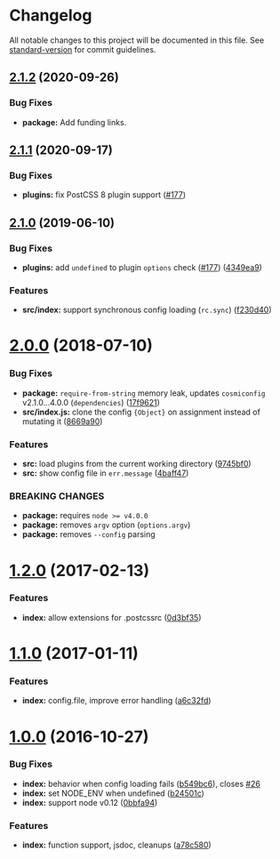 # Changelog

All notable changes to this project will be documented in this file.
See [standard-version](https://github.com/conventional-changelog/standard-version) for commit guidelines.

## [2.1.2](https://github.com/michael-ciniawsky/postcss-load-config/compare/v2.1.1...v2.1.2) (2020-09-26)

### Bug Fixes

* **package:** Add funding links.

## [2.1.1](https://github.com/michael-ciniawsky/postcss-load-config/compare/v2.1.0...v2.1.1) (2020-09-17)

### Bug Fixes

* **plugins:** fix PostCSS 8 plugin
  support ([#177](https://github.com/michael-ciniawsky/postcss-load-config/issues/202))

## [2.1.0](https://github.com/michael-ciniawsky/postcss-load-config/compare/v2.0.0...v2.1.0) (2019-06-10)

### Bug Fixes

* **plugins:** add `undefined` to plugin `options`
  check ([#177](https://github.com/michael-ciniawsky/postcss-load-config/issues/177)) ([4349ea9](https://github.com/michael-ciniawsky/postcss-load-config/commit/4349ea9))

### Features

* **src/index:** support synchronous config
  loading (`rc.sync`) ([f230d40](https://github.com/michael-ciniawsky/postcss-load-config/commit/f230d40))

<a name="2.0.0"></a>

# [2.0.0](https://github.com/michael-ciniawsky/postcss-load-config/compare/v1.2.0...v2.0.0) (2018-07-10)

### Bug Fixes

* **package:** `require-from-string` memory leak, updates `cosmiconfig`
  v2.1.0...4.0.0 (`dependencies`) ([17f9621](https://github.com/michael-ciniawsky/postcss-load-config/commit/17f9621))
* **src/index.js:** clone the config `{Object}` on assignment instead of mutating
  it ([8669a90](https://github.com/michael-ciniawsky/postcss-load-config/commit/8669a90))

### Features

* **src:** load plugins from the current working
  directory ([9745bf0](https://github.com/michael-ciniawsky/postcss-load-config/commit/9745bf0))
* **src:** show config file
  in `err.message` ([4baff47](https://github.com/michael-ciniawsky/postcss-load-config/commit/4baff47))

### BREAKING CHANGES

* **package:** requires `node >= v4.0.0`
* **package:** removes `argv` option (`options.argv`)
* **package:** removes `--config` parsing

<a name="1.2.0"></a>

# [1.2.0](https://github.com/michael-ciniawsky/postcss-load-config/compare/v1.1.0...v1.2.0) (2017-02-13)

### Features

* **index:** allow extensions for
  .postcssrc ([0d3bf35](https://github.com/michael-ciniawsky/postcss-load-config/commit/0d3bf35))

<a name="1.1.0"></a>

# [1.1.0](https://github.com/michael-ciniawsky/postcss-load-config/compare/v1.0.0...v1.1.0) (2017-01-11)

### Features

* **index:** config.file, improve error
  handling ([a6c32fd](https://github.com/michael-ciniawsky/postcss-load-config/commit/a6c32fd))

<a name="1.0.0"></a>

# [1.0.0]((https://github.com/michael-ciniawsky/postcss-load-config/compare/v1.0.0-rc...1.0.0)) (2016-10-27)

### Bug Fixes

* **index:** behavior when config loading
  fails ([b549bc6](https://github.com/michael-ciniawsky/postcss-load-config/commit/b549bc6)),
  closes [#26](https://github.com/michael-ciniawsky/postcss-load-config/issues/26)
* **index:** set NODE_ENV when
  undefined ([b24501c](https://github.com/michael-ciniawsky/postcss-load-config/commit/b24501c))
* **index:** support node v0.12 ([0bbfa94](https://github.com/michael-ciniawsky/postcss-load-config/commit/0bbfa94))

### Features

* **index:** function support, jsdoc,
  cleanups ([a78c580](https://github.com/michael-ciniawsky/postcss-load-config/commit/a78c580))
